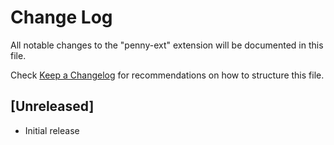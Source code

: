 # Change Log

All notable changes to the "penny-ext" extension will be documented in this file.

Check [Keep a Changelog](http://keepachangelog.com/) for recommendations on how to structure this file.

## [Unreleased]

- Initial release